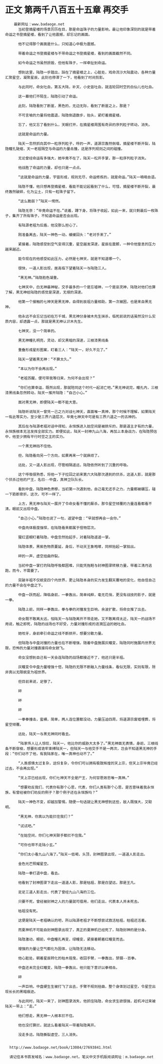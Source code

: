 # 正文 第两千八百五十五章 再交手
        最新网址：www.badaoge.net
          当初登摘星楼的场景历历在目，那是命运珠子的力量影响，最让他印象深刻的就是带着命运之书登摘星楼，看到了让他震撼，却忘记的画面。
      
          他不记得那个画面是什么，只知道心中极为震撼。
      
          带着命运之书登摘星楼与不带命运之书登摘星楼，看到的画面截然不同。
      
          如今命运之书虽然损毁，但他有珠子，一样牵扯到命运。
      
          想到这里，陆隐一步踏出，踩在了摘星楼之上，心脏处，戏命流沙大陆震动，各种力量汇聚星空，凝聚星辰，此刻也停滞了一下，他看到了时间剪影。
      
          与此同时，命女吐血，第五大陆，补天，小史皆吐血，就连轮回时空的白仙儿也吐血。
      
          这一幕他们不陌生，陆隐引动了命运。
      
          此刻，陆隐看到了断崖，黑色的，无边无际，看到了断崖之上，那是？
      
          不可言喻的力量将他震退，陆隐倒退数步，抬头，紧盯着摘星楼。
      
          忘了，他又忘了看到什么，天眼打开，在摘星楼周围有奇异的序列粒子转动，消失。
      
          这就是命运的力量。
      
          陆天一忽然抓向其中一粒序列粒子，呼的一声，道源宗轰然倒塌，摘星楼不断开裂，陆隐瞳孔陡缩，天一老祖隔空与命运的力量击撞，这是序列规则之间的碰撞。
      
          无论曾经命运有多强大，她毕竟不在了，陆天一松开手掌，那一粒序列粒子消失。
      
          他战胜了命运的力量，却也只是一点点。
      
          “这就是命运的力量，宇宙形成，规则无尽，命运修炼的，就是命运。”陆天一喃喃自语。
      
          陆隐不懂，他只想再登摘星楼，看能不能记起看到了什么，可惜，摘星楼不断开裂，最终轰然破碎，化为尘土，只有一粒珠子留下。
      
          “这么脆弱？”陆天一愕然。
      
          陆隐无奈：“毕竟命运不在。”说着，蹲下身，将珠子收起，如此一来，就只剩最后一枚珠子，集齐了所有珠子，不知道命运是否会出现。
      
          有陆源老祖为后盾，他没那么担心了。
      
          刚准备离去，陆天一神色一动，缓缓回头：“老对手来了。”
      
          紧接着，陆隐感受到空气变得沉重，星空越发深邃，星辰在震颤，一种令他窒息的压力越来越近。
      
          能令现在的他感受如此压力，必然是七神天，就是不知道哪一个。
      
          很快，一道人影出现，居高临下望着陆天一与陆隐三人。
      
          “黑无神。”陆隐脸色凝重。
      
          七神天中，白无神最神秘，交手最多的一个是忘墟神，一个是巫灵神，陆隐对他们也算了解，黑无神给陆隐的感觉是深邃，无垠的深邃。
      
          他第一个接触的七神天是黑无神，自得到辰祖力量相助，第一次被困，也是来自黑无神。
      
          他永远不会忘记当初在万千城，黑无神分身被木先生抹杀，临死前说的话虽然没什么实质内容，却透露一点，那就是黑无神认识木先生。
      
          七神天，没一个简单的。
      
          黑无神瞳孔明亮，灵动，却又黑暗的深邃，三根漆黑线条
      
          重叠形成星形图案，盯着三人：“陆天一，好久不见了。”
      
          陆天一望着黑无神：“不算太久。”
      
          “本以为你不会再出现。”
      
          “老祖苏醒，便可带我等归来，为何不会出现？”
      
          “你们也算幸运，既然出现，那就陪同这个时代一起消亡吧。”黑无神说完，瞳孔内，三根漆黑线条忽然转动，陆天一推开陆隐：“自己小心。”
      
          面对黑无神，即便陆天一都不能大意。
      
          陆隐听说陆天一曾凭一己之力对战七神天，直面唯一真神，那个时候不理解，如果陆天一有此等实力，至少是三界六道层次，毕竟七神天中可是有三界六道之一的古神的。
      
          其后在与陆源老祖对话中得知，永恒族进入始空间是被排斥的，那是道主才有的力量，永恒族根本无法发挥全部实力。即便如此，陆天一封神九山八海，再加上本身战力，在陆隐预估中，他至少拥有平行时空之主的实力。
      
          一个黑无神挡不住他。
      
          但，陆隐看向另一个方向，如果再来一个就麻烦了。
      
          远处，又一道人影出现，尽管相隔遥远，陆隐依然听到了沉重的呼吸。
      
          这个呼吸很熟悉，将他一下子拉回之前来第六大陆那次遇到的伏杀，这道人影，就是那个伏杀过他的尸王，名曰--中盘，真神卫队队长。
      
          看到中盘，陆隐神色肃穆，当初第一次遇到他，自己毫无还手之力，力量都被碾压，碰一下筋断骨折，这次，可不一样了。
      
          上方，黑无神与陆天一展开了令命女看不懂的厮杀，那令星空倾覆的力量连看都看不清，眼前又出现中盘。
      
          “自己小心。”陆隐也说了一句，遥望中盘：“早就想再会一会你。”
      
          中盘肉体极度强悍，在陆隐看来都属于怪物层次。
      
          猩红竖眼盯着陆隐，中盘忽然抬起手，对着陆隐遥遥一掌。
      
          陆隐体表，黑紫色物质蔓延，身后，不动天王象咆哮，同样抬起一掌拍出。
      
          砰的一声，虚空扭曲炸裂。
      
          当初中盘一掌打的陆隐呼吸都困难，只能凭拖鞋与封神图录转移力量，带着江清月逃跑，而今，不需要了。
      
          突破半祖不仅蜕变四个内世界，更让陆隐本身的实力发生翻天覆地的变化，他自信自己的力量不会在中盘之下。
      
          中盘一跃而起，降临身前，一拳轰出，简单纯粹，毫无花俏，更没有战技的影子，就是一拳。
      
          陆隐上前，同样一拳轰出，拳与拳的对撞发生巨响，余波扩散，将命女推了出去。
      
          命女既不敢离太远，怕陆天一与陆隐离开不带走她，又不敢离得太近，陆天一的战场不用说，触之即死，陆隐的战场也不好受，力量对撞形成的涟漪压迫的她吐血。
      
          她咬牙，身前牵引命运之线不断排开，想要分散力量。
      
          但陆隐与中盘对撞的力量也在不断增强，随着中盘施展灰瞳变，陆隐同时施展内世界无限，恐怖的力量对撞直接将命女掀飞。
      
          命女没想到自己有一天会连陆隐的战场都接近不了，他还只是半祖。
      
          灰瞳变令中盘力量增强十倍，陆隐的无限不断融入力量线条，看似无限，实则有限，除非真以无限蜕变为祖世界。
      
          但目前来说，足够了。
      
          砰
      
          砰
      
          砰
      
          一拳拳撞击，蛮横，简单，两人连位置都没动，力量压迫四周，将道源宗废墟埋葬，将星空倾覆。
      
          远处，陆天一与黑无神同时看去。
      
          “陆家传人让人惊叹，陆天一，他比你的威胁大太多了。”黑无神面无表情，身前，三根线条不断穿梭，想要形成诡牢束缚陆天一，但陆天一与他交手不是一两次，岂会不知道黑无神的手段：“你们动不了他，有我陆家在，唯一真神也动不了。”
      
          “人类感情太过复杂，这份复杂，令你们可以拥有极致辉煌的天上宗，但天上宗毕竟已经过去，不会再出现。”
      
          “天上宗已经出现，你们七神天不全是尸王，为何甘愿效忠唯一真神。”
      
          “想要劝反我们，代表你有那个心思，代表，你们人类有那个心思，是否意味着我永恒族，有曾经被你们劝反的例子？那个例子还在永恒族吗？”
      
          陆天一神色不变，却越加警惕，随便一句话就让黑无神想到这些，敌人既强大，又聪明。
      
          “黑无神，你真以为能拦住我们？”
      
          “试试吧。”
      
          “在始空间，你们七神天联手都拦不住我。”
      
          “可你也带不走陆小玄。”
      
          “你们太小看九山八海了。”陆天一低喝，头顶，封神图录出现，一道道人影走出。
      
          金色光芒照耀星空。
      
          陆隐一拳打退中盘，看去。
      
          他看到了封神图录下走出一道道人影，那是枯祖，那是白望远，那是王凡。
      
          足足三道人影走出，代表了曾经九山八海的三位。
      
          只要不死，曾经被封神之人的力量就可借用，他们走出，代表本人并未死去。
      
          枯祖没有死。
      
          这便是陆天一老祖确认的吧，所以陆源老祖才不断想尝试救活枯祖，枯祖还活着。
      
          而夏神机不可能自封神图录出现了，真正的夏神机已经死了，陆隐封神的是分身。
      
          陆隐激动，眼前，中盘瞳孔再变，绿瞳变，紧接着朝着红瞳变而去。
      
          增强的力量让空气都化为固体，让陆隐无法移动。
      
          他心脏处，朝着星辰转化的枯木摇曳，收回手臂，一拳轰出，禁锢--百拳。
      
          中盘还未完全红瞳变，陆隐一拳轰出，他只能下意识以拳相击。
      
          砰
      
          一声巨响，中盘硬生生被打飞了出去，手臂不规则扭曲，整个身体划过星空，令星空出现长长的黑暗痕迹。
      
          与此同时，陆天一来了，封神图录消失，他抓住陆隐，命女求生欲很强，趁机冲过来被陆天一带上：“走。”
      
          他们想走，黑无神一人根本拦不住。
      
          他也没打算拦，就这么看着陆天一带着陆隐离开。
      
          没走多远，陆隐撕裂虚空，三人消失。
      
      
      http://www.badaoge.net/book/13084/27693841.html
      
      请记住本书首发域名：www.badaoge.net。笔尖中文手机版阅读网址：m.badaoge.net